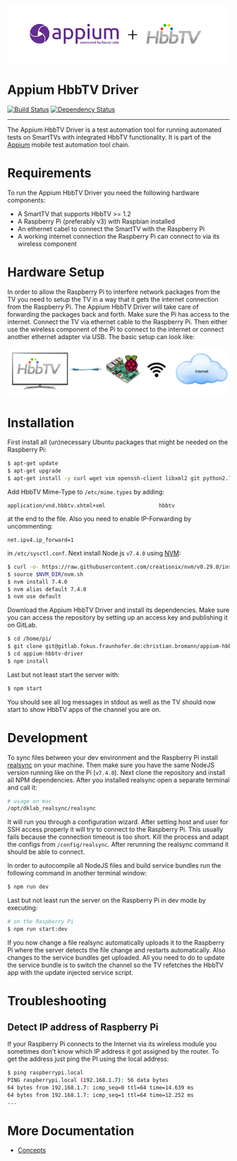 ![Appium HbbTV Driver](/docs/assets/appium-hbbtv-driver.png)

Appium HbbTV Driver
===================

[![Build Status](https://travis-ci.com/christian-bromann/appium-hbbtv-driver.svg?token=px5tFzamGvYgujeyYVEp&branch=master)](https://travis-ci.com/christian-bromann/appium-hbbtv-driver)
[![Dependency Status](https://www.versioneye.com/user/projects/58b987e62ff6830042beedd8/badge.svg?style=flat-square)](https://www.versioneye.com/user/projects/58b987e62ff6830042beedd8)

***

The Appium HbbTV Driver is a test automation tool for running automated tests on SmartTVs with
integrated HbbTV functionality. It is part of the [Appium](https://github.com/appium/appium)
mobile test automation tool chain.

# Requirements

To run the Appium HbbTV Driver you need the following hardware components:

- A SmartTV that supports HbbTV >= 1.2
- A Raspberry Pi (preferably v3) with Raspbian installed
- An ethernet cabel to connect the SmartTV with the Raspberry Pi
- A working internet connection the Raspberry Pi can connect to via its wireless component

# Hardware Setup

In order to allow the Raspberry Pi to interfere network packages from the TV you need to setup the TV in a way that it gets the internet connection from the Raspberry Pi. The Appium HbbTV Driver will take care of forwarding the packages back and forth. Make sure the Pi has access to the internet. Connect the TV via ethernet cable to the Raspberry Pi. Then either use the wireless component of the Pi to connect to the internet or connect another ethernet adapter via USB. The basic setup can look like:

![Appium HbbTV Driver](/docs/assets/connection.png)

# Installation

First install all (un)necessary Ubuntu packages that might be needed on the Raspberry Pi:

```sh
$ apt-get update
$ apt-get upgrade
$ apt-get install -y curl wget vim openssh-client libxml2 git python2.7 python2.7-dev python-pip build-essential libssl-dev git
```

Add HbbTV Mime-Type to `/etc/mime.types` by adding:

```
application/vnd.hbbtv.xhtml+xml                 hbbtv
```

at the end to the file. Also you need to enable IP-Forwarding by uncommenting:

```
net.ipv4.ip_forward=1
```

in `/etc/sysctl.conf`. Next install Node.js `v7.4.0` using [NVM](https://github.com/creationix/nvm):

```sh
$ curl -o- https://raw.githubusercontent.com/creationix/nvm/v0.29.0/install.sh | bash
$ source $NVM_DIR/nvm.sh
$ nvm install 7.4.0
$ nvm alias default 7.4.0
$ nvm use default
```

Download the Appium HbbTV Driver and install its dependencies. Make sure you can access the repository by setting up an access key and publishing it on GitLab.

```sh
$ cd /home/pi/
$ git clone git@gitlab.fokus.fraunhofer.de:christian.bromann/appium-hbbtv-driver.git
$ cd appium-hbbtv-driver
$ npm install
```

Last but not least start the server with:

```sh
$ npm start
```

You should see all log messages in stdout as well as the TV should now start to show HbbTV apps of the channel you are on.

# Development

To sync files between your dev environment and the Raspberry Pi install [realsync](http://en.dklab.ru/lib/dklab_realsync/) on your machine. Then make sure you have the same NodeJS version running like on the Pi (`v7.4.0`). Next clone the repository and install all NPM dependencies. After you installed realsync open a separate terminal and call it:

```sh
# usage on mac
/opt/dklab_realsync/realsync
```

It will run you through a configuration wizard. After setting host and user for SSH access properly it will try to connect to the Raspberry Pi. This usually fails because the connection timeout is too short. Kill the process and adapt the configs from `/config/realsync`. After rerunning the realsync command it should be able to connect.

In order to autocompile all NodeJS files and build service bundles run the following command in another terminal window:

```sh
$ npm run dev
```

Last but not least run the server on the Raspberry Pi in dev mode by executing:

```sh
# on the Raspberry Pi
$ npm run start:dev
```

If you now change a file realsync automatically uploads it to the Raspberry Pi where the server detects the file change and restarts automatically. Also changes to the service bundles get uploaded. All you need to do to update the service bundle is to switch the channel so the TV refetches the HbbTV app with the update injected service script.

# Troubleshooting

## Detect IP address of Raspberry Pi

If your Raspberry Pi connects to the Internet via its wireless module you sometimes don't know which IP address it got assigned by the router. To get the address just ping the PI using the local address:

```sh
$ ping raspberrypi.local
PING raspberrypi.local (192.168.1.7): 56 data bytes
64 bytes from 192.168.1.7: icmp_seq=0 ttl=64 time=14.639 ms
64 bytes from 192.168.1.7: icmp_seq=1 ttl=64 time=12.252 ms
...
```

# More Documentation

- [Concepts](/docs/concepts.md)
